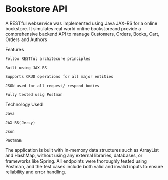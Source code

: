 # Bookstore API
A RESTful webservice was implemented using Java JAX-RS for a online bookstore. It simulates real world online bookstoreand provide a comprehensive backend API to manage Customers, Orders, Books, Cart, Orders and Authors

Features 

    Follow RESTful architecure principles
  
    Built using JAX-RS
  
    Supports CRUD operations for all major entities 
  
    JSON used for all request/ respond bodies 
  
    Fully tested usig Postman 
  
Technology Used 

    Java 
  
    JAX-RS(Jersy)
  
    Json 
  
    Postman
    
The application is built with in-memory data structures such as ArrayList and HashMap, without using any external libraries, databases, or frameworks like Spring. All endpoints were thoroughly tested using Postman, and the test cases include both valid and invalid inputs to ensure reliability and error handling. 
